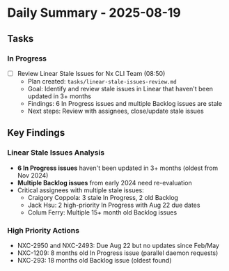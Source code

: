 # Daily Summary - 2025-08-19

## Tasks

### In Progress
- [ ] Review Linear Stale Issues for Nx CLI Team (08:50)
  - Plan created: `tasks/linear-stale-issues-review.md`
  - Goal: Identify and review stale issues in Linear that haven't been updated in 3+ months
  - Findings: 6 In Progress issues and multiple Backlog issues are stale
  - Next steps: Review with assignees, close/update stale issues

## Key Findings

### Linear Stale Issues Analysis
- **6 In Progress issues** haven't been updated in 3+ months (oldest from Nov 2024)
- **Multiple Backlog issues** from early 2024 need re-evaluation
- Critical assignees with multiple stale issues:
  - Craigory Coppola: 3 stale In Progress, 2 old Backlog
  - Jack Hsu: 2 high-priority In Progress with Aug 22 due dates
  - Colum Ferry: Multiple 15+ month old Backlog issues

### High Priority Actions
- NXC-2950 and NXC-2493: Due Aug 22 but no updates since Feb/May
- NXC-1209: 8 months old In Progress issue (parallel daemon requests)
- NXC-293: 18 months old Backlog issue (oldest found)